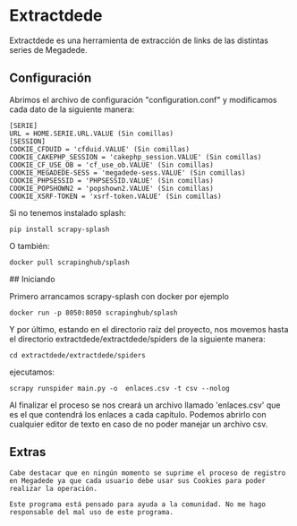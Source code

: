 # Extractdede
Extractdede es una herramienta de extracción de links de las distintas series de Megadede.

## Configuración

Abrimos el archivo de configuración "configuration.conf" y modificamos cada dato de la siguiente manera:

    [SERIE]
    URL = HOME.SERIE.URL.VALUE (Sin comillas)
    [SESSION]
    COOKIE_CFDUID = 'cfduid.VALUE' (Sin comillas)
    COOKIE_CAKEPHP_SESSION = 'cakephp_session.VALUE' (Sin comillas) 
    COOKIE_CF_USE_OB = 'cf_use_ob.VALUE' (Sin comillas)
    COOKIE_MEGADEDE-SESS = 'megadede-sess.VALUE' (Sin comillas)
    COOKIE_PHPSESSID = 'PHPSESSID.VALUE' (Sin comillas)
    COOKIE_POPSHOWN2 = 'popshown2.VALUE' (Sin comillas)
    COOKIE_XSRF-TOKEN = 'xsrf-token.VALUE' (Sin comillas)

Si no tenemos instalado splash: 
    
    pip install scrapy-splash

O también:

    docker pull scrapinghub/splash

## Iniciando

Primero arrancamos scrapy-splash con docker por ejemplo

    docker run -p 8050:8050 scrapinghub/splash
    
Y por último, estando en el directorio raíz del proyecto, nos movemos hasta el directorio extractdede/extractdede/spiders de la siguiente manera:
    
    cd extractdede/extractdede/spiders

 ejecutamos:

    scrapy runspider main.py -o  enlaces.csv -t csv --nolog

Al finalizar el proceso se nos creará un archivo llamado 'enlaces.csv' que es el que contendrá los enlaces a cada capítulo. Podemos abrirlo con cualquier editor de texto en caso de no poder manejar un archivo csv.

## Extras

    Cabe destacar que en ningún momento se suprime el proceso de registro en Megadede ya que cada usuario debe usar sus Cookies para poder realizar la operación.

    Este programa está pensado para ayuda a la comunidad. No me hago responsable del mal uso de este programa.
